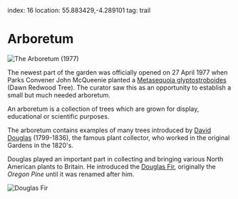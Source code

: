 index: 16
location: 55.883429,-4.289101
tag: trail

# Arboretum

![The Arboretum (1977)](image:arboretum.jpg)

The newest part of the garden was officially opened on 27 April 1977
when Parks Convener John McQueenie planted a
[Metasequoia glyptostroboides](/wiki/Metasequoia_glyptostroboides)
(Dawn Redwood Tree). The curator saw this as an opportunity to
establish a small but much needed arboretum.

An arboretum is a collection of trees which are grown for display,
educational or scientific purposes.

The arboretum contains examples of many trees introduced by
[David Douglas](/wiki/David_Douglas) (1799-1836), the
famous plant collector, who worked in the original Gardens in the
1820's.

Douglas played an important part in collecting and bringing various
North American plants to Britain. He introduced the
[Douglas Fir](/wiki/Douglas-fir), originally the _Oregon
Pine_ until it was renamed after him.

![Douglas Fir](image:douglas-fir.jpg)
